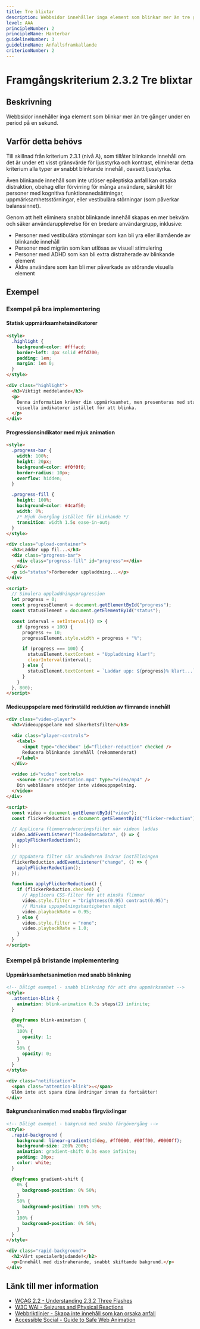 ```yaml
---
title: Tre blixtar
description: Webbsidor innehåller inga element som blinkar mer än tre gånger under en period på en sekund.
level: AAA
principleNumber: 2
principleName: Hanterbar
guidelineNumber: 3
guidelineName: Anfallsframkallande
criterionNumber: 2
---
```


# Framgångskriterium 2.3.2 Tre blixtar

## Beskrivning

Webbsidor innehåller inga element som blinkar mer än tre gånger under en period på en sekund.

## Varför detta behövs

Till skillnad från kriterium 2.3.1 (nivå A), som tillåter blinkande innehåll om det är under ett visst gränsvärde för ljusstyrka och kontrast, eliminerar detta kriterium alla typer av snabbt blinkande innehåll, oavsett ljusstyrka.

Även blinkande innehåll som inte utlöser epileptiska anfall kan orsaka distraktion, obehag eller förvirring för många användare, särskilt för personer med kognitiva funktionsnedsättningar, uppmärksamhetsstörningar, eller vestibulära störningar (som påverkar balanssinnet).

Genom att helt eliminera snabbt blinkande innehåll skapas en mer bekväm och säker användarupplevelse för en bredare användargrupp, inklusive:

- Personer med vestibulära störningar som kan bli yra eller illamående av blinkande innehåll
- Personer med migrän som kan utlösas av visuell stimulering
- Personer med ADHD som kan bli extra distraherade av blinkande element
- Äldre användare som kan bli mer påverkade av störande visuella element

## Exempel

### Exempel på bra implementering

#### Statisk uppmärksamhetsindikatorer

```html
<style>
  .highlight {
    background-color: #fffacd;
    border-left: 4px solid #ffd700;
    padding: 1em;
    margin: 1em 0;
  }
</style>

<div class="highlight">
  <h3>Viktigt meddelande</h3>
  <p>
    Denna information kräver din uppmärksamhet, men presenteras med statiska
    visuella indikatorer istället för att blinka.
  </p>
</div>
```

#### Progressionsindikator med mjuk animation

```html
<style>
  .progress-bar {
    width: 100%;
    height: 20px;
    background-color: #f0f0f0;
    border-radius: 10px;
    overflow: hidden;
  }

  .progress-fill {
    height: 100%;
    background-color: #4caf50;
    width: 0%;
    /* Mjuk övergång istället för blinkande */
    transition: width 1.5s ease-in-out;
  }
</style>

<div class="upload-container">
  <h3>Laddar upp fil...</h3>
  <div class="progress-bar">
    <div class="progress-fill" id="progress"></div>
  </div>
  <p id="status">Förbereder uppladdning...</p>
</div>

<script>
  // Simulera uppladdningsprogression
  let progress = 0;
  const progressElement = document.getElementById("progress");
  const statusElement = document.getElementById("status");

  const interval = setInterval(() => {
    if (progress < 100) {
      progress += 10;
      progressElement.style.width = progress + "%";

      if (progress === 100) {
        statusElement.textContent = "Uppladdning klar!";
        clearInterval(interval);
      } else {
        statusElement.textContent = `Laddar upp: ${progress}% klart...`;
      }
    }
  }, 800);
</script>
```

#### Medieuppspelare med förinställd reduktion av flimrande innehåll

```html
<div class="video-player">
  <h3>Videouppspelare med säkerhetsfilter</h3>

  <div class="player-controls">
    <label>
      <input type="checkbox" id="flicker-reduction" checked />
      Reducera blinkande innehåll (rekommenderat)
    </label>
  </div>

  <video id="video" controls>
    <source src="presentation.mp4" type="video/mp4" />
    Din webbläsare stödjer inte videouppspelning.
  </video>
</div>

<script>
  const video = document.getElementById("video");
  const flickerReduction = document.getElementById("flicker-reduction");

  // Applicera flimmerreduceringsfilter när videon laddas
  video.addEventListener("loadedmetadata", () => {
    applyFlickerReduction();
  });

  // Uppdatera filter när användaren ändrar inställningen
  flickerReduction.addEventListener("change", () => {
    applyFlickerReduction();
  });

  function applyFlickerReduction() {
    if (flickerReduction.checked) {
      // Applicera CSS-filter för att minska flimmer
      video.style.filter = "brightness(0.95) contrast(0.95)";
      // Minska uppspelningshastigheten något
      video.playbackRate = 0.95;
    } else {
      video.style.filter = "none";
      video.playbackRate = 1.0;
    }
  }
</script>
```

### Exempel på bristande implementering

#### Uppmärksamhetsanimetion med snabb blinkning

```html
<!-- Dåligt exempel - snabb blinkning för att dra uppmärksamhet -->
<style>
  .attention-blink {
    animation: blink-animation 0.3s steps(2) infinite;
  }

  @keyframes blink-animation {
    0%,
    100% {
      opacity: 1;
    }
    50% {
      opacity: 0;
    }
  }
</style>

<div class="notification">
  <span class="attention-blink">⚠</span>
  Glöm inte att spara dina ändringar innan du fortsätter!
</div>
```

#### Bakgrundsanimation med snabba färgväxlingar

```html
<!-- Dåligt exempel - bakgrund med snabb färgövergång -->
<style>
  .rapid-background {
    background: linear-gradient(45deg, #ff0000, #00ff00, #0000ff);
    background-size: 200% 200%;
    animation: gradient-shift 0.3s ease infinite;
    padding: 20px;
    color: white;
  }

  @keyframes gradient-shift {
    0% {
      background-position: 0% 50%;
    }
    50% {
      background-position: 100% 50%;
    }
    100% {
      background-position: 0% 50%;
    }
  }
</style>

<div class="rapid-background">
  <h2>Vårt specialerbjudande!</h2>
  <p>Innehåll med distraherande, snabbt skiftande bakgrund.</p>
</div>
```

## Länk till mer information

- [WCAG 2.2 - Understanding 2.3.2 Three Flashes](https://www.w3.org/WAI/WCAG22/Understanding/three-flashes.html)
- [W3C WAI - Seizures and Physical Reactions](https://www.w3.org/WAI/WCAG21/Understanding/seizures-and-physical-reactions.html)
- [Webbriktlinjer - Skapa inte innehåll som kan orsaka anfall](https://www.digg.se/riktlinjer/webbriktlinjer/utforma-innehallet/skapa-inte-innehall-som-kan-orsaka-anfall)
- [Accessible Social - Guide to Safe Web Animation](https://accessible-social.com/blog/guide-to-safe-web-animation/)
